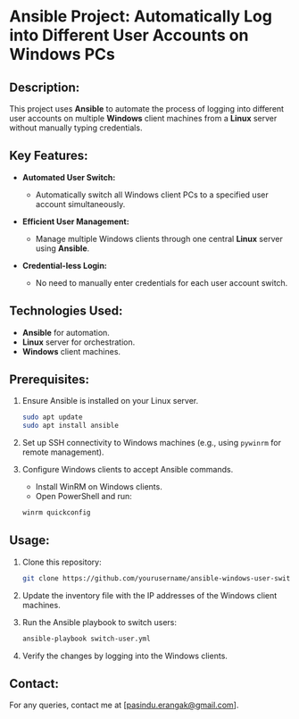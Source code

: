 # Ansible Project: Automatically Log into Different User Accounts on Windows PCs

## **Description:**
This project uses **Ansible** to automate the process of logging into different user accounts on multiple **Windows** client machines from a **Linux** server without manually typing credentials. 

## **Key Features:**
- **Automated User Switch:** 
  - Automatically switch all Windows client PCs to a specified user account simultaneously.
  
- **Efficient User Management:** 
  - Manage multiple Windows clients through one central **Linux** server using **Ansible**.
  
- **Credential-less Login:**
  - No need to manually enter credentials for each user account switch.

## **Technologies Used:**
- **Ansible** for automation.
- **Linux** server for orchestration.
- **Windows** client machines.

## **Prerequisites:**
1. Ensure Ansible is installed on your Linux server.
    ```bash
    sudo apt update
    sudo apt install ansible
    ```

2. Set up SSH connectivity to Windows machines (e.g., using `pywinrm` for remote management).

3. Configure Windows clients to accept Ansible commands.
    - Install WinRM on Windows clients.
    - Open PowerShell and run:
    ```powershell
    winrm quickconfig
    ```

## **Usage:**
1. Clone this repository:
    ```bash
    git clone https://github.com/yourusername/ansible-windows-user-switch.git
    ```

2. Update the inventory file with the IP addresses of the Windows client machines.

3. Run the Ansible playbook to switch users:
    ```bash
    ansible-playbook switch-user.yml
    ```

4. Verify the changes by logging into the Windows clients.


## **Contact:**
For any queries, contact me at [pasindu.erangak@gmail.com].
